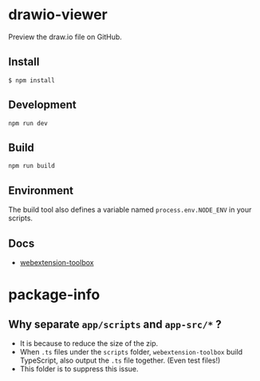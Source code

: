 # drawio-viewer

Preview the draw.io file on GitHub.

## Install

    $ npm install

## Development

    npm run dev

## Build

    npm run build

## Environment

The build tool also defines a variable named `process.env.NODE_ENV` in your scripts.

## Docs

- [webextension-toolbox](https://github.com/HaNdTriX/webextension-toolbox)

# package-info

## Why separate `app/scripts` and `app-src/*` ?

- It is because to reduce the size of the zip.
- When `.ts` files under the `scripts` folder, `webextension-toolbox` build TypeScript, also output the `.ts` file together. (Even test files!)
- This folder is to suppress this issue.
